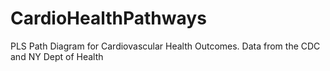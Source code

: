# CardioHealthPathways
PLS Path Diagram for Cardiovascular Health Outcomes. Data from the CDC and NY Dept of Health
